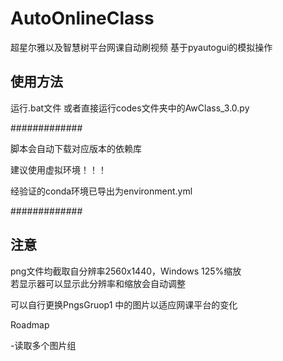 # AutoOnlineClass

超星尔雅以及智慧树平台网课自动刷视频
基于pyautogui的模拟操作

## 使用方法

运行.bat文件 或者直接运行codes文件夹中的AwClass_3.0.py



#############

脚本会自动下载对应版本的依赖库

建议使用虚拟环境！！！

经验证的conda环境已导出为environment.yml

#############



## 注意

png文件均截取自分辨率2560x1440，Windows 125%缩放  
若显示器可以显示此分辨率和缩放会自动调整

可以自行更换PngsGruop1 中的图片以适应网课平台的变化


Roadmap

-读取多个图片组
